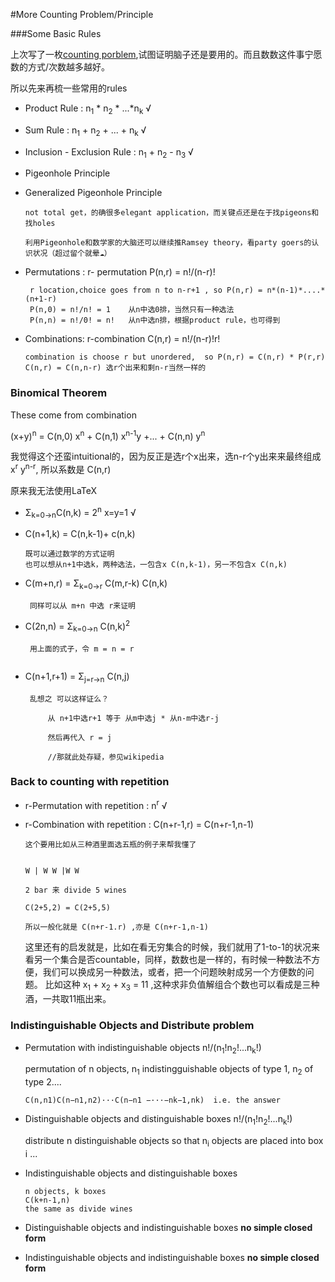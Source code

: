 #More Counting Problem/Principle


###Some Basic Rules 


上次写了一枚[counting porblem][id],试图证明脑子还是要用的。而且数数这件事宁愿数的方式/次数越多越好。

[id]:http://krisyu.github.io/2015/一枚Counting%20Problem/
 

所以先来再梳一些常用的rules

- Product Rule  : n<sub>1</sub> * n<sub>2</sub> * ...*n<sub>k</sub>  √
- Sum Rule  :  n<sub>1</sub> + n<sub>2</sub> + ... + n<sub>k</sub>   √
- Inclusion - Exclusion Rule : n<sub>1</sub> + n<sub>2</sub> - n<sub>3</sub>   √
- Pigeonhole Principle 
- Generalized Pigeonhole Principle  
   
   ``` 
   not total get，的确很多elegant application，而关键点还是在于找pigeons和找holes
   
   利用Pigeonhole和数学家的大脑还可以继续推Ramsey theory，看party goers的认识状况（超过留个就晕☁️）
   
    ```
- Permutations : r- permutation P(n,r) = n!/(n-r)!
	
	```
	 r location,choice goes from n to n-r+1 , so P(n,r) = n*(n-1)*....*(n+1-r)
	 P(n,0) = n!/n! = 1    从n中选0排，当然只有一种选法
	 P(n,n) = n!/0! = n!   从n中选n排，根据product rule，也可得到
	```
- Combinations:  r-combination C(n,r) = n!/(n-r)!r!
 	 
 	 ```
 	 combination is choose r but unordered,  so P(n,r) = C(n,r) * P(r,r)
 	 C(n,r) = C(n,n-r) 选r个出来和剩n-r当然一样的
 	 ```


### Binomical Theorem


These come from combination

(x+y)<sup>n</sup> = C(n,0) x<sup>n</sup> + C(n,1) x<sup>n-1</sup>y +... + C(n,n) y<sup>n</sup>


我觉得这个还蛮intuitional的，因为反正是选r个x出来，选n-r个y出来来最终组成x<sup>r</sup> y<sup>n-r</sup>, 所以系数是 C(n,r)

原来我无法使用LaTeX


- Σ<sub>k=0→n</sub>C(n,k) = 2<sup>n</sup>  x=y=1 √
- C(n+1,k) = C(n,k-1)+ c(n,k)
	
	``` 
	既可以通过数学的方式证明
	也可以想从n+1中选k，两种选法，一包含x C(n,k-1)，另一不包含x C(n,k)
	```	
	
- C(m+n,r) = Σ<sub>k=0→r</sub> C(m,r-k) C(n,k)
	
	```
	 同样可以从 m+n 中选 r来证明
	
	 ```
	 
- C(2n,n) = Σ<sub>k=0→n</sub> C(n,k)<sup>2</sup>
	
	```
	 用上面的式子，令 m = n = r
	 
	 ```
- C(n+1,r+1) = Σ<sub>j=r→n</sub> C(n,j)
	
	```
	 乱想之 可以这样证么？
		
		 从 n+1中选r+1 等于 从m中选j * 从n-m中选r-j
		
		 然后再代入 r = j
		
		 //那就此处存疑，参见wikipedia
	```

### Back to counting with repetition


- r-Permutation with repetition  : n<sup>r</sup> √
- r-Combination with repetition : C(n+r-1,r) = C(n+r-1,n-1)
	
	```
	这个要用比如从三种酒里面选五瓶的例子来帮我懂了
	
	
	W | W W |W W
	
	2 bar 来 divide 5 wines
	
	C(2+5,2) = C(2+5,5)
	
	所以一般化就是 C(n+r-1.r) ,亦是 C(n+r-1,n-1)
	
	```
	
	这里还有的启发就是，比如在看无穷集合的时候，我们就用了1-to-1的状况来看另一个集合是否countable，同样，数数也是一样的，有时候一种数法不方便，我们可以换成另一种数法，或者，把一个问题映射成另一个方便数的问题。 比如这种 x<sub>1</sub> + x<sub>2</sub> + x<sub>3</sub> = 11 ,这种求非负值解组合个数也可以看成是三种酒，一共取11瓶出来。
	
	
### Indistinguishable Objects and Distribute problem

- Permutation with indistinguishable objects  n!/(n<sub>1</sub>!n<sub>2</sub>!...n<sub>k</sub>!)

	permutation of n objects,
	n<sub>1</sub> indistingguishable objects of type 1,
	n<sub>2</sub> of type 2....
	
	```
	C(n,n1)C(n−n1,n2)···C(n−n1 −···−nk−1,nk)  i.e. the answer
	```
	
- Distinguishable objects and distinguishable boxes  n!/(n<sub>1</sub>!n<sub>2</sub>!...n<sub>k</sub>!)
	
	
	distribute n distinguishable objects so that n<sub>i</sub> objects are placed into box i ...
	
- Indistinguishable objects and distinguishable boxes  


	```
 	n objects, k boxes 
 	C(k+n-1,n)  
	the same as divide wines
	```	
	
- Distinguishable objects and indistinguishable boxes   	**no simple closed form**
- Indistinguishable objects and indistinguishable boxes 
 	**no simple closed form**

	
	



    
  
